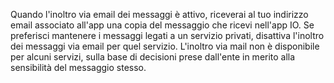 Quando l'inoltro via email dei messaggi è attivo, riceverai al tuo indirizzo email associato all'app una copia del messaggio che ricevi nell'app IO. Se preferisci mantenere i messaggi legati a un servizio privati, disattiva l'inoltro dei messaggi via email per quel servizio. L'inoltro via mail non è disponibile per alcuni servizi, sulla base di decisioni prese dall'ente in merito alla sensibilità del messaggio stesso.